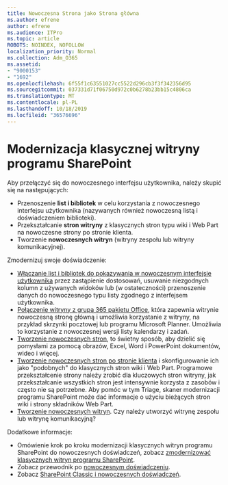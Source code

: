 ```yaml
---
title: Nowoczesna Strona jako Strona główna
ms.author: efrene
author: efrene
ms.audience: ITPro
ms.topic: article
ROBOTS: NOINDEX, NOFOLLOW
localization_priority: Normal
ms.collection: Adm_O365
ms.assetid:
- "9000153"
- "1692"
ms.openlocfilehash: 6f55f1c63551027cc5522d296cb3f3f342356d95
ms.sourcegitcommit: 037331d71f06750d972c0b6278b23bb15c4806ca
ms.translationtype: MT
ms.contentlocale: pl-PL
ms.lasthandoff: 10/18/2019
ms.locfileid: "36576696"
---
```

# <a name="modernize-your-classic-sharepoint-site"></a>Modernizacja klasycznej witryny programu SharePoint

Aby przełączyć się do nowoczesnego interfejsu użytkownika, należy skupić się na następujących:

- Przenoszenie **list i bibliotek** w celu korzystania z nowoczesnego interfejsu użytkownika (nazywanych również nowoczesną listą i doświadczeniem biblioteki).
- Przekształcanie **stron witryny** z klasycznych stron typu wiki i Web Part na nowoczesne strony po stronie klienta.
- Tworzenie **nowoczesnych witryn** (witryny zespołu lub witryny komunikacyjnej).

Zmodernizuj swoje doświadczenie:
- [Włączanie list i bibliotek do pokazywania w nowoczesnym interfejsie użytkownika](https://docs.microsoft.com/sharepoint/dev/transform/modernize-userinterface-lists-and-libraries) przez zastąpienie dostosowań, usuwanie niezgodnych kolumn z używanych widoków lub (w ostateczności) przenoszenie danych do nowoczesnego typu listy zgodnego z interfejsem użytkownika.
- [Połączenie witryny z grupą 365 pakietu Office](https://docs.microsoft.com/sharepoint/dev/transform/modernize-connect-to-office365-group), która zapewnia witrynie nowoczesną stronę główną i umożliwia korzystanie z witryny, na przykład skrzynki pocztowej lub programu Microsoft Planner. Umożliwia to korzystanie z nowoczesnej wersji listy kalendarzy i zadań.
- [Tworzenie nowoczesnych stron](https://support.office.com/article/create-and-use-modern-pages-on-a-sharepoint-site-b3d46deb-27a6-4b1e-87b8-df851e503dec), to świetny sposób, aby dzielić się pomysłami za pomocą obrazów, Excel, Word i PowerPoint dokumentów, wideo i więcej.
- [Tworzenie nowoczesnych stron po stronie klienta](https://docs.microsoft.com/sharepoint/dev/transform/modernize-userinterface-site-pages) i skonfigurowanie ich jako "podobnych" do klasycznych stron wiki i Web Part. Programowe przekształcenie strony należy zrobić dla kluczowych stron witryny, jak przekształcanie wszystkich stron jest intensywnie korzysta z zasobów i często nie są potrzebne. Aby pomóc w tym Triage, skaner modernizacji programu SharePoint może dać informacje o użyciu bieżących stron wiki i strony składników Web Part.
- [Tworzenie nowoczesnych witryn](https://support.office.com/article/create-a-team-site-in-sharepoint-ef10c1e7-15f3-42a3-98aa-b5972711777d). Czy należy utworzyć witrynę zespołu lub witrynę komunikacyjną?

Dodatkowe informacje: 
- Omówienie krok po kroku modernizacji klasycznych witryn programu SharePoint do nowoczesnych doświadczeń, zobacz [zmodernizować klasycznych witryn programu SharePoint](https://docs.microsoft.com/sharepoint/dev/transform/modernize-classic-sites).
- Zobacz przewodnik po [nowoczesnym doświadczeniu](https://docs.microsoft.com/sharepoint/guide-to-sharepoint-modern-experience).
- Zobacz [SharePoint Classic i nowoczesnych doświadczeń](https://support.office.com/article/sharepoint-classic-and-modern-experiences-5725c103-505d-4a6e-9350-300d3ec7d73f). 




